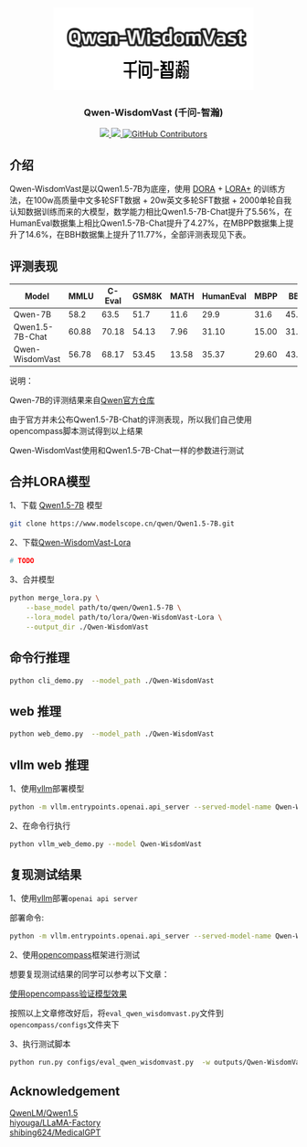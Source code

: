 <p align="center">
<a href='https://huggingface.co/spaces/zhichen'>
<img src='./images/logo.png'>
</a>
</p>

<div align="center">
  <p align="center">
    <h3> Qwen-WisdomVast (千问-智瀚)</h3>

<p align="center">
      <a href='https://huggingface.co/spaces/zhichen'>
        <img src='https://img.shields.io/badge/%F0%9F%A4%97%20Hugging%20Face-Spaces-blue'>
      </a>
      <a href=href="https://github.com/seanzhang-zhichen/Qwen-WisdomVast/stargazers">
        <img src="https://img.shields.io/github/stars/seanzhang-zhichen/Qwen-WisdomVast?color=ccf">
      </a>
      <a href="https://github.com/seanzhang-zhichen/Qwen-WisdomVast/blob/main/LICENSE">
        <img alt="GitHub Contributors" src="https://img.shields.io/badge/Apache License 2.0-lightgrey.svg" />
      </a>
</p>
</div>


## 介绍

Qwen-WisdomVast是以Qwen1.5-7B为底座，使用 [DORA](https://arxiv.org/pdf/2402.09353.pdf) + [LORA+](https://arxiv.org/pdf/2402.12354.pdf) 的训练方法，在100w高质量中文多轮SFT数据 + 20w英文多轮SFT数据 + 2000单轮自我认知数据训练而来的大模型，数学能力相比Qwen1.5-7B-Chat提升了5.56%，在HumanEval数据集上相比Qwen1.5-7B-Chat提升了4.27%，在MBPP数据集上提升了14.6%，在BBH数据集上提升了11.77%，全部评测表现见下表。

## 评测表现

| Model             | MMLU  | C-Eval | GSM8K | MATH  | HumanEval | MBPP  | BBH   |
|-------------------|-------|--------|-------|-------|-----------|-------|-------|
| Qwen-7B           | 58.2  | 63.5   | 51.7  | 11.6  | 29.9      | 31.6  | 45.0  |
| Qwen1.5-7B-Chat   | 60.88 | 70.18  | 54.13 | 7.96  | 31.10     | 15.00 | 31.67 |
| Qwen-WisdomVast   | 56.78 | 68.17  | 53.45 | 13.58 | 35.37     | 29.60 | 43.44 |

说明：

Qwen-7B的评测结果来自[Qwen官方仓库](https://github.com/QwenLM/Qwen)

由于官方并未公布Qwen1.5-7B-Chat的评测表现，所以我们自己使用opencompass脚本测试得到以上结果

Qwen-WisdomVast使用和Qwen1.5-7B-Chat一样的参数进行测试

## 合并LORA模型

1、下载 [Qwen1.5-7B](https://modelscope.cn/models/qwen/Qwen1.5-7B/summary) 模型

```bash
git clone https://www.modelscope.cn/qwen/Qwen1.5-7B.git
```

2、下载[Qwen-WisdomVast-Lora](todo)

```bash
# TODO
```

3、合并模型

```bash
python merge_lora.py \
    --base_model path/to/qwen/Qwen1.5-7B \
    --lora_model path/to/lora/Qwen-WisdomVast-Lora \
    --output_dir ./Qwen-WisdomVast
```

## 命令行推理

```bash
python cli_demo.py  --model_path ./Qwen-WisdomVast
```

## web 推理

```bash
python web_demo.py  --model_path ./Qwen-WisdomVast
```


## vllm web 推理

1、使用[vllm](https://github.com/vllm-project/vllm)部署模型

```bash
python -m vllm.entrypoints.openai.api_server --served-model-name Qwen-WisdomVast --model ./Qwen-WisdomVast(换成你自己的合并后的模型路径)
```

2、在命令行执行

```bash
python vllm_web_demo.py --model Qwen-WisdomVast 
```


## 复现测试结果

1、使用[vllm](https://github.com/vllm-project/vllm)部署`openai api server`

部署命令:

```bash
python -m vllm.entrypoints.openai.api_server --served-model-name Qwen-WisdomVast --model /model/Qwen-WisdomVast(换成你自己的合并后的模型路径)
```

2、使用[opencompass](https://github.com/open-compass/opencompass)框架进行测试

想要复现测试结果的同学可以参考以下文章：

[使用opencompass验证模型效果](https://blog.csdn.net/qq_44193969/article/details/134979054)

按照以上文章修改好后，将`eval_qwen_wisdomvast.py`文件到 `opencompass/configs`文件夹下


3、执行测试脚本

```bash
python run.py configs/eval_qwen_wisdomvast.py  -w outputs/Qwen-WisdomVast
```

## Acknowledgement

[QwenLM/Qwen1.5](https://github.com/QwenLM/Qwen1.5)
<br>
[hiyouga/LLaMA-Factory](https://github.com/hiyouga/LLaMA-Factory)
<br>
[shibing624/MedicalGPT](https://github.com/shibing624/MedicalGPT)